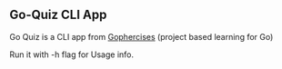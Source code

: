 ## Go-Quiz CLI App

Go Quiz is a CLI app from [Gophercises](https://courses.calhoun.io/courses/cor_gophercises) (project based learning for Go)

Run it with -h flag for Usage info.
